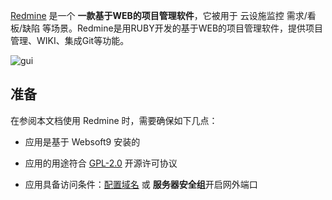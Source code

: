 [Redmine](https://www.redmine.org/) 是一个 **一款基于WEB的项目管理软件**，它被用于 云设施监控 需求/看板/缺陷  等场景。Redmine是用RUBY开发的基于WEB的项目管理软件，提供项目管理、WIKI、集成Git等功能。


![gui](https://libs.websoft9.com/Websoft9/DocsPicture/zh/redmine/redmine-gui-websoft9.jpg)


## 准备

在参阅本文档使用 Redmine 时，需要确保如下几点：

- 应用是基于 Websoft9 安装的

- 应用的用途符合 [GPL-2.0](https://opensource.org/licenses/GPL-2.0) 开源许可协议

- 应用具备访问条件：[配置域名](./guide/appsetdomain) 或 **服务器安全组**开启网外端口